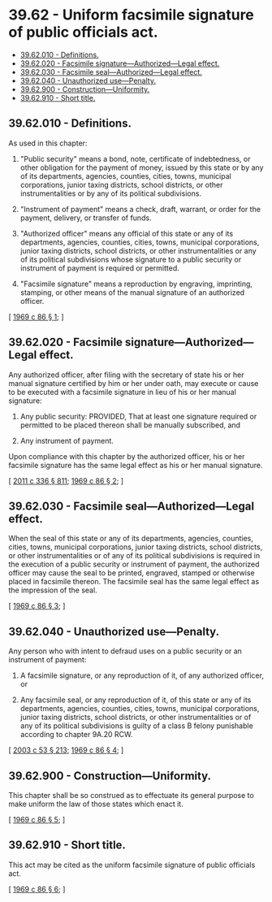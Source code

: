 # 39.62 - Uniform facsimile signature of public officials act.
* [39.62.010 - Definitions.](#3962010---definitions)
* [39.62.020 - Facsimile signature—Authorized—Legal effect.](#3962020---facsimile-signatureauthorizedlegal-effect)
* [39.62.030 - Facsimile seal—Authorized—Legal effect.](#3962030---facsimile-sealauthorizedlegal-effect)
* [39.62.040 - Unauthorized use—Penalty.](#3962040---unauthorized-usepenalty)
* [39.62.900 - Construction—Uniformity.](#3962900---constructionuniformity)
* [39.62.910 - Short title.](#3962910---short-title)
## 39.62.010 - Definitions.
As used in this chapter:

1. "Public security" means a bond, note, certificate of indebtedness, or other obligation for the payment of money, issued by this state or by any of its departments, agencies, counties, cities, towns, municipal corporations, junior taxing districts, school districts, or other instrumentalities or by any of its political subdivisions.

2. "Instrument of payment" means a check, draft, warrant, or order for the payment, delivery, or transfer of funds.

3. "Authorized officer" means any official of this state or any of its departments, agencies, counties, cities, towns, municipal corporations, junior taxing districts, school districts, or other instrumentalities or any of its political subdivisions whose signature to a public security or instrument of payment is required or permitted.

4. "Facsimile signature" means a reproduction by engraving, imprinting, stamping, or other means of the manual signature of an authorized officer.

\[ [1969 c 86 § 1](http://leg.wa.gov/CodeReviser/documents/sessionlaw/1969c86.pdf?cite=1969%20c%2086%20§%201); \]

## 39.62.020 - Facsimile signature—Authorized—Legal effect.
Any authorized officer, after filing with the secretary of state his or her manual signature certified by him or her under oath, may execute or cause to be executed with a facsimile signature in lieu of his or her manual signature:

1. Any public security: PROVIDED, That at least one signature required or permitted to be placed thereon shall be manually subscribed, and

2. Any instrument of payment.

Upon compliance with this chapter by the authorized officer, his or her facsimile signature has the same legal effect as his or her manual signature.

\[ [2011 c 336 § 811](http://lawfilesext.leg.wa.gov/biennium/2011-12/Pdf/Bills/Session%20Laws/Senate/5045.SL.pdf?cite=2011%20c%20336%20§%20811); [1969 c 86 § 2](http://leg.wa.gov/CodeReviser/documents/sessionlaw/1969c86.pdf?cite=1969%20c%2086%20§%202); \]

## 39.62.030 - Facsimile seal—Authorized—Legal effect.
When the seal of this state or any of its departments, agencies, counties, cities, towns, municipal corporations, junior taxing districts, school districts, or other instrumentalities or of any of its political subdivisions is required in the execution of a public security or instrument of payment, the authorized officer may cause the seal to be printed, engraved, stamped or otherwise placed in facsimile thereon. The facsimile seal has the same legal effect as the impression of the seal.

\[ [1969 c 86 § 3](http://leg.wa.gov/CodeReviser/documents/sessionlaw/1969c86.pdf?cite=1969%20c%2086%20§%203); \]

## 39.62.040 - Unauthorized use—Penalty.
Any person who with intent to defraud uses on a public security or an instrument of payment:

1. A facsimile signature, or any reproduction of it, of any authorized officer, or

2. Any facsimile seal, or any reproduction of it, of this state or any of its departments, agencies, counties, cities, towns, municipal corporations, junior taxing districts, school districts, or other instrumentalities or of any of its political subdivisions is guilty of a class B felony punishable according to chapter 9A.20 RCW.

\[ [2003 c 53 § 213](http://lawfilesext.leg.wa.gov/biennium/2003-04/Pdf/Bills/Session%20Laws/Senate/5758.SL.pdf?cite=2003%20c%2053%20§%20213); [1969 c 86 § 4](http://leg.wa.gov/CodeReviser/documents/sessionlaw/1969c86.pdf?cite=1969%20c%2086%20§%204); \]

## 39.62.900 - Construction—Uniformity.
This chapter shall be so construed as to effectuate its general purpose to make uniform the law of those states which enact it.

\[ [1969 c 86 § 5](http://leg.wa.gov/CodeReviser/documents/sessionlaw/1969c86.pdf?cite=1969%20c%2086%20§%205); \]

## 39.62.910 - Short title.
This act may be cited as the uniform facsimile signature of public officials act.

\[ [1969 c 86 § 6](http://leg.wa.gov/CodeReviser/documents/sessionlaw/1969c86.pdf?cite=1969%20c%2086%20§%206); \]

